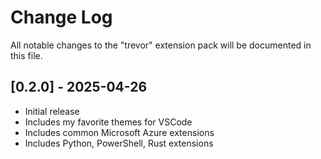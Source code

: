 # Change Log

All notable changes to the "trevor" extension pack will be documented in this file.

## [0.2.0] - 2025-04-26

- Initial release
- Includes my favorite themes for VSCode
- Includes common Microsoft Azure extensions
- Includes Python, PowerShell, Rust extensions